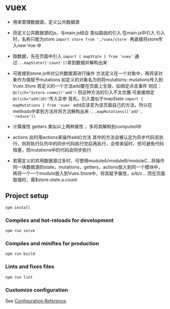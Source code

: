 # vuex
- 用来管理数据源，定义公共数据源
- 将定义公共数据源的js，与main.js结合
  类似路由的引入
  在main.js中引入
  引入时，名称只能为store
  ```import store from './vuex/store'```
  再直接将store传入new Vue 中
- 取数据，先在页面中引入
  ``` import { mapState } from 'vuex' ```
  通过``` ...mapState(['count']) ```拿到数据并解构出来
- 可直接到store.js中对公共数据源进行操作
  方法定义在一个对象中，再将该对象作为值赋予mutations
  如定义的对象名为则将mutations: mutations传入到Vuex.Store
  若定义的一个方法add要在页面上生效，如绑定点击事件
  则应：```@click="$store.commit('add')```
  但这种方法的引入不太优雅
  可直接绑定```@click="add(10)"```传入实参
  首先，引入类似于mapState
  ``` import { mapMutations } from 'vuex' ```
  add应该变为该页面自己的方法，所以在methods中拿到方法并将方法解构出来
  ``` ...mapMutations(['add', 'reduce']) ```
- 计算属性 getters
  类似以上两种属性 ，多将其解构到computed中
- actions
  此时用actions来操作add()方法
  其中的方法会被认定为异步代码去执行，则将执行队列中的同步代码执行完后再执行，会带来延时，但可避免代码阻塞，而mutations中的代码会同步执行

- 若需定义的共用数据源过多时，可使用moduleA/moduleB/moduleC...将操作同一块数据源的state，mutations，getters，actions放入到同一个模块中，再将一个一个module放入到Vuex.Store中，将其赋予属性，a/b/c...
而在页面取值时，需$store.state.a.count



## Project setup
```
npm install
```

### Compiles and hot-reloads for development
```
npm run serve
```

### Compiles and minifies for production
```
npm run build
```

### Lints and fixes files
```
npm run lint
```

### Customize configuration
See [Configuration Reference](https://cli.vuejs.org/config/).
